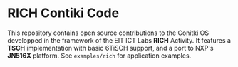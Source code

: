 RICH Contiki Code
============================

This repository contains open source contributions to the Conitki OS developped in the framework of the EIT ICT Labs **RICH** Activity.
It features a **TSCH** implementation with basic 6TiSCH support, and a port to NXP's **JN516X** platform.
See `examples/rich` for application examples.
